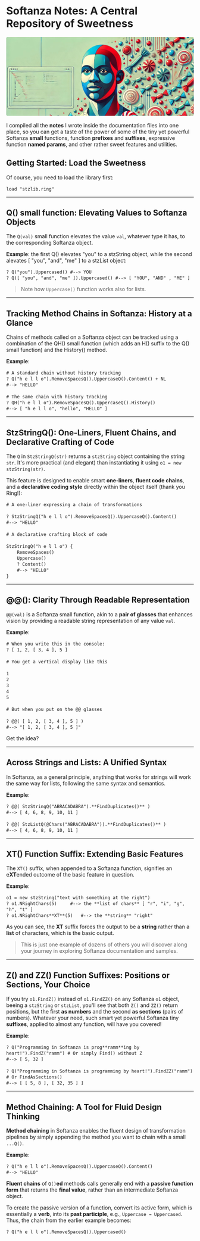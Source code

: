 # Softanza Notes: A Central Repository of Sweetness

![Softanza Sweetness, by Microsoft Image AI](../images/stznotes.jpg)

I compiled all the **notes** I wrote inside the documentation files into one place, so you can get a taste of the power of some of the tiny yet powerful Softanza **small** functions, function **prefixes** and **suffixes**, expressive function **named params**, and other rather sweet features and utilities.

## Getting Started: Load the Sweetness

Of course, you need to load the library first:
```ring
load "stzlib.ring"
```
---

## Q() small function: Elevating Values to Softanza Objects

The `Q(val)` small function elevates the value `val`, whatever type it has, to the corresponding Softanza object.

**Example**: the first Q() elevates "you" to a stzString object, while the second alevates [ "you", "and", "me" ] to a stzList object:

```ring
? Q("you").Uppercased() #--> YOU
? Q([ "you", "and", "me" ]).Uppercased() #--> [ "YOU", "AND" , "ME" ]
```

>Note how `Uppercase()` function works also for lists.

---

## Tracking Method Chains in Softanza: History at a Glance

Chains of methods called on a Softanza object can be tracked using a combination of the QH() small function (which adds an H() suffix to the Q() small function) and the History() method.

**Example**:

```ring
# A standard chain without history tracking
? Q("h e l l o").RemoveSpacesQ().UppercaseQ().Content() + NL
#--> "HELLO"

# The same chain with history tracking
? QH("h e l l o").RemoveSpacesQ().UppercaseQ().History()
#--> [ "h e l l o", "hello", "HELLO" ]
```

---

## StzStringQ(): One-Liners, Fluent Chains, and Declarative Crafting of Code

The `Q` in `StzStringQ(str)` returns a `stzString` object containing the string `str`. It's more practical (and elegant) than instantiating it using `o1 = new stzString(str)`.

This feature is designed to enable smart **one-liners**, **fluent code chains**, and a **declarative coding style** directly within the object itself (thank you Ring!):

```ring
# A one-liner expressing a chain of transformations

? StzStringQ("h e l l o").RemoveSpacesQ().UppercaseQ().Content()
#--> "HELLO"

# A declarative crafting block of code

StzStringQ("h e l l o") {
    RemoveSpaces()
    Uppercase()
    ? Content()
    #--> "HELLO"
}
```

---

## @@(): Clarity Through Readable Representation

`@@(val)` is a Softanza small function, akin to a **pair of glasses** that enhances vision by providing a readable string representation of any value `val`.

**Example**:

```ring
# When you write this in the console:
? [ 1, 2, [ 3, 4 ], 5 ]

# You get a vertical display like this

1  
2  
3  
4  
5  

# But when you put on the @@ glasses

? @@( [ 1, 2, [ 3, 4 ], 5 ] )
#--> "[ 1, 2, [ 3, 4 ], 5 ]"
```

Get the idea?

---

## Across Strings and Lists: A Unified Syntax

In Softanza, as a general principle, anything that works for strings will work the same way for lists, following the same syntax and semantics.

**Example**:

```ring
? @@( StzStringQ("ABRACADABRA").**FindDuplicates()** )
#--> [ 4, 6, 8, 9, 10, 11 ]

? @@( StzListQ(@Chars("ABRACADABRA")).**FindDuplicates()** )
#--> [ 4, 6, 8, 9, 10, 11 ]
```

---

## XT() Function Suffix: Extending Basic Features

The `XT()` suffix, when appended to a Softanza function, signifies an e**XT**ended outcome of the basic feature in question.

**Example**:
```ring
o1 = new stzString("text with something at the right")
? o1.NRightChars(5)     #--> the **list of chars** [ "r", "i", "g", "h", "t" ]
? o1.NRightChars**XT**(5)   #--> the **string** "right"
```

As you can see, the **XT** suffix forces the output to be a **string** rather than a **list** of characters, which is the basic output.

>This is just one example of dozens of others you will discover along your journey in exploring Softanza documentation and samples.

---

## Z() and ZZ() Function Suffixes: Positions or Sections, Your Choice

If you try `o1.FindZ()` instead of `o1.FindZZ()` on any Softanza `o1` object, beeing a `stzString` or `stzList`, you'll see that both `Z()` and `ZZ()` return positions, but the first **as numbers** and the second **as sections** (pairs of numbers). Whatever your need, such smart yet powerful Softanza tiny **suffixes**, applied to almost any function, will have you covered!

**Example**:
```ring
? Q("Programming in Softanza is prog**ramm**ing by heart!").FindZ("ramm") # Or simply Find() without Z
#--> [ 5, 32 ]

? Q("Programming in Softanza is programming by heart!").FindZZ("ramm") # Or FindAsSections()
#--> [ [ 5, 8 ], [ 32, 35 ] ]
```

---

## Method Chaining: A Tool for Fluid Design Thinking

**Method chaining** in Softanza enables the fluent design of transformation pipelines by simply appending the method you want to chain with a small `...Q()`.

**Example**:
```ring
? Q("h e l l o").RemoveSpacesQ().UppercaseQ().Content()
#--> "HELLO"
```

**Fluent chains** of `Q()`**ed** methods calls generally end with a **passive function form** that returns the **final value**, rather than an intermediate Softanza object.

To create the passive version of a function, convert its active form, which is essentially a **verb**, into its **past participle**, e.g., `Uppercase → Uppercased`. Thus, the chain from the earlier example becomes:

```ring
? Q("h e l l o").RemoveSpacesQ().Uppercased()
```